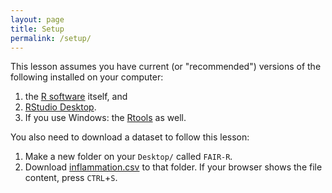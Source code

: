 ```yaml
---
layout: page
title: Setup
permalink: /setup/
---
```


This lesson assumes you have current (or "recommended") versions of the following installed on your computer:

1. the [R software](https://cloud.r-project.org/) itself, and
1. [RStudio Desktop](https://www.rstudio.com/products/rstudio/download/#download).
1. If you use Windows: the [Rtools](https://cloud.r-project.org/bin/windows/Rtools/) as well.

You also need to download a dataset to follow this lesson:

1. Make a new folder on your `Desktop/` called `FAIR-R`.
1. Download [inflammation.csv](https://raw.githubusercontent.com/TIBHannover/FAIR-R/gh-pages/_episodes_rmd/inflammation.csv) to that folder. If your browser shows the file content, press `CTRL`+`S`.
